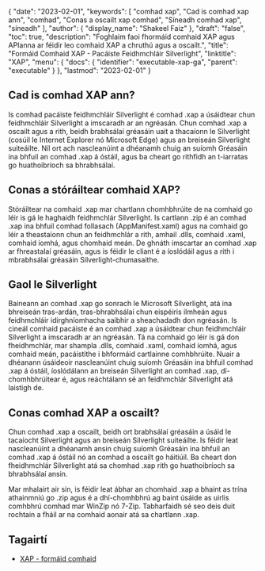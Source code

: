 {
  "date": "2023-02-01",
  "keywords": [
"comhad xap",
"Cad is comhad xap ann",
"comhad",
"Conas a oscailt xap comhad",
"Síneadh comhad xap",
"síneadh"
],
  "author": {
    "display_name": "Shakeel Faiz"
},
  "draft": "false",
  "toc": true,
  "description": "Foghlaim faoi fhormáid comhaid XAP agus APIanna ar féidir leo comhaid XAP a chruthú agus a oscailt.",
  "title": "Formáid Comhaid XAP - Pacáiste Feidhmchláir Silverlight",
  "linktitle": "XAP",
  "menu": {
    "docs": {
      "identifier": "executable-xap-ga",
      "parent": "executable"
}
},
  "lastmod": "2023-02-01"
}

## Cad is comhad XAP ann?

Is comhad pacáiste feidhmchláir Silverlight é comhad .xap a úsáidtear chun feidhmchláir Silverlight a imscaradh ar an ngréasán. Chun comhad .xap a oscailt agus a rith, beidh brabhsálaí gréasáin uait a thacaíonn le Silverlight (cosúil le Internet Explorer nó Microsoft Edge) agus an breiseán Silverlight suiteáilte. Níl ort ach nascleanúint a dhéanamh chuig an suíomh Gréasáin ina bhfuil an comhad .xap á óstáil, agus ba cheart go rithfidh an t-iarratas go huathoibríoch sa bhrabhsálaí.

## Conas a stóráiltear comhaid XAP?

Stóráiltear na comhaid .xap mar chartlann chomhbhrúite de na comhaid go léir is gá le haghaidh feidhmchlár Silverlight. Is cartlann .zip é an comhad .xap ina bhfuil comhad follasach (AppManifest.xaml) agus na comhaid go léir a theastaíonn chun an feidhmchlár a rith, amhail .dlls, comhaid .xaml, comhaid íomhá, agus chomhaid meán. De ghnáth imscartar an comhad .xap ar fhreastalaí gréasáin, agus is féidir le cliant é a íoslódáil agus a rith i mbrabhsálaí gréasáin Silverlight-chumasaithe.

## Gaol le Silverlight

Baineann an comhad .xap go sonrach le Microsoft Silverlight, atá ina bhreiseán tras-ardán, tras-bhrabhsálaí chun eispéiris ilmheán agus feidhmchláir idirghníomhacha saibhir a sheachadadh don ngréasán. Is cineál comhaid pacáiste é an comhad .xap a úsáidtear chun feidhmchláir Silverlight a imscaradh ar an ngréasán. Tá na comhaid go léir is gá don fheidhmchlár, mar shampla .dlls, comhaid .xaml, comhaid íomhá, agus comhaid meán, pacáistithe i bhformáid cartlainne comhbhrúite. Nuair a dhéanann úsáideoir nascleanúint chuig suíomh Gréasáin ina bhfuil comhad .xap á óstáil, íoslódálann an breiseán Silverlight an comhad .xap, dí-chomhbhrúitear é, agus reáchtálann sé an feidhmchlár Silverlight atá laistigh de.

## Conas comhad XAP a oscailt?

Chun comhad .xap a oscailt, beidh ort brabhsálaí gréasáin a úsáid le tacaíocht Silverlight agus an breiseán Silverlight suiteáilte. Is féidir leat nascleanúint a dhéanamh ansin chuig suíomh Gréasáin ina bhfuil an comhad .xap á óstáil nó an comhad a oscailt go háitiúil. Ba cheart don fheidhmchlár Silverlight atá sa chomhad .xap rith go huathoibríoch sa bhrabhsálaí ansin.

Mar mhalairt air sin, is féidir leat ábhar an chomhaid .xap a bhaint as trína athainmniú go .zip agus é a dhí-chomhbhrú ag baint úsáide as uirlis comhbhrú comhad mar WinZip nó 7-Zip. Tabharfaidh sé seo deis duit rochtain a fháil ar na comhaid aonair atá sa chartlann .xap.

## Tagairtí
* [XAP - formáid comhaid]( https://en.wikipedia.org/wiki/XAP_(file_format))


